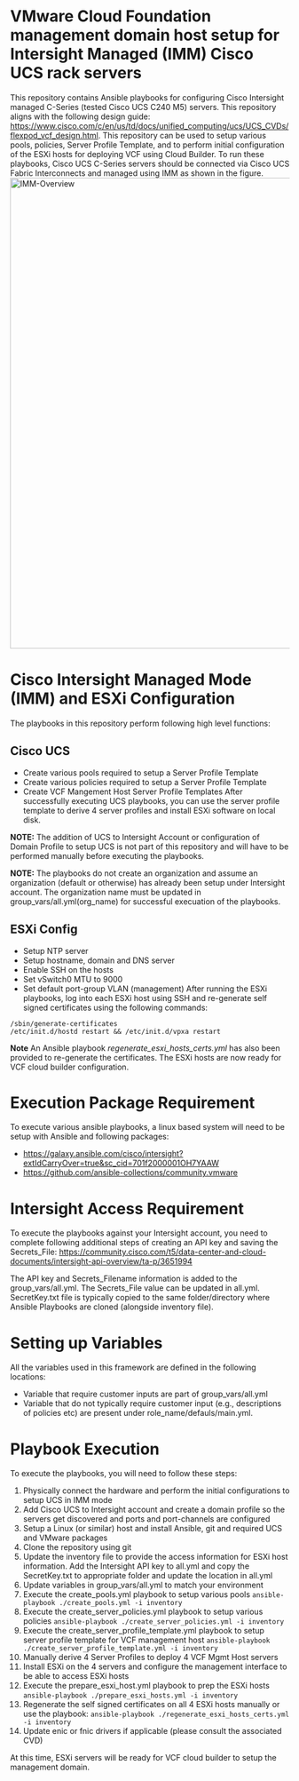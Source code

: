 # VMware Cloud Foundation management domain host setup for Intersight Managed (IMM) Cisco UCS rack servers
This repository contains Ansible playbooks for configuring Cisco Intersight managed C-Series (tested Cisco UCS C240 M5) servers. This repository aligns with the following design guide: https://www.cisco.com/c/en/us/td/docs/unified_computing/ucs/UCS_CVDs/flexpod_vcf_design.html. This repository can be used to setup various pools, policies, Server Profile Template, and to perform initial configuration of the ESXi hosts for deploying VCF using Cloud Builder. To run these playbooks, Cisco UCS C-Series servers should be connected via Cisco UCS Fabric Interconnects and managed using IMM as shown in the figure.
<img width="848" alt="IMM-Overview" src="https://user-images.githubusercontent.com/89957595/206804516-95da06c8-2be1-4739-b067-7392359896e6.png">

# Cisco Intersight Managed Mode (IMM) and ESXi Configuration
The playbooks in this repository perform following high level functions:
## Cisco UCS
- Create various pools required to setup a Server Profile Template
- Create various policies required to setup a Server Profile Template
- Create VCF Mangement Host Server Profile Templates
After successfully executing UCS playbooks, you can use the server profile template to derive 4 server profiles and install ESXi software on local disk.

__NOTE:__ The addition of UCS to Intersight Account or configuration of Domain Profile to setup UCS is not part of this repository and will have to be performed manually before executing the playbooks.

__NOTE:__ The playbooks do not create an organization and assume an organization (default or otherwise) has already been setup under Intersight account. The organization name must be updated in group_vars/all.yml(org_name) for successful execuation of the playbooks.
## ESXi Config
- Setup NTP server
- Setup hostname, domain and DNS server
- Enable SSH on the hosts
- Set vSwitch0 MTU to 9000
- Set default port-group VLAN (management)
After running the ESXi playbooks, log into each ESXi host using SSH and re-generate self signed certificates using the following commands:
```
/sbin/generate-certificates
/etc/init.d/hostd restart && /etc/init.d/vpxa restart
```
__Note__ An Ansible playbook _regenerate_esxi_hosts_certs.yml_ has also been provided to re-generate the certificates. 
The ESXi hosts are now ready for VCF cloud builder configuration. 

# Execution Package Requirement
To execute various ansible playbooks, a linux based system will need to be setup with Ansible and following packages:
- https://galaxy.ansible.com/cisco/intersight?extIdCarryOver=true&sc_cid=701f2000001OH7YAAW
- https://github.com/ansible-collections/community.vmware 

# Intersight Access Requirement
To execute the playbooks against your Intersight account, you need to complete following additional steps of creating an API key and saving the Secrets_File: https://community.cisco.com/t5/data-center-and-cloud-documents/intersight-api-overview/ta-p/3651994

The API key and Secrets_Filename information is added to the group_vars/all.yml. The Secrets_File value can be updated in all.yml. SecretKey.txt file is typically copied to the same folder/directory where Ansible Playbooks are cloned (alongside inventory file).

# Setting up Variables
All the variables used in this framework are defined in the following locations:
- Variable that require customer inputs are part of group_vars/all.yml
- Variable that do not typically require customer input (e.g., descriptions of policies etc) are present under role_name/defauls/main.yml.

# Playbook Execution
To execute the playbooks, you will need to follow these steps:
1. Physically connect the hardware and perform the initial configurations to setup UCS in IMM mode
2. Add Cisco UCS to Intersight account and create a domain profile so the servers get discovered and ports and port-channels are configured
3. Setup a Linux (or similar) host and install Ansible, git and required UCS and VMware packages
4. Clone the repository using git
5. Update the inventory file to provide the access information for ESXi host information. Add the Intersight API key to all.yml and copy the SecretKey.txt to appropriate folder and update the location in all.yml
6. Update variables in group_vars/all.yml to match your environment
7. Execute the create_pools.yml playbook to setup various pools `ansible-playbook ./create_pools.yml -i inventory`
8. Execute the create_server_policies.yml playbook to setup various policies `ansible-playbook ./create_server_policies.yml -i inventory`
9. Execute the create_server_profile_template.yml playbook to setup server profile template for VCF management host `ansible-playbook ./create_server_profile_template.yml -i inventory`
10. Manually derive 4 Server Profiles to deploy 4 VCF Mgmt Host servers
11. Install ESXi on the 4 servers and configure the management interface to be able to access ESXi hosts
12. Execute the prepare_esxi_host.yml playbook to prep the ESXi hosts `ansible-playbook ./prepare_esxi_hosts.yml -i inventory`
13. Regenerate the self signed certificates on all 4 ESXi hosts manually or use the playbook: `ansible-playbook ./regenerate_esxi_hosts_certs.yml -i inventory`
14. Update enic or fnic drivers if applicable (please consult the associated CVD)

At this time, ESXi servers will be ready for VCF cloud builder to setup the management domain. 
